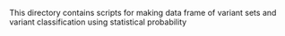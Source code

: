 This directory contains scripts for making data frame of variant sets and variant classification using statistical probability
